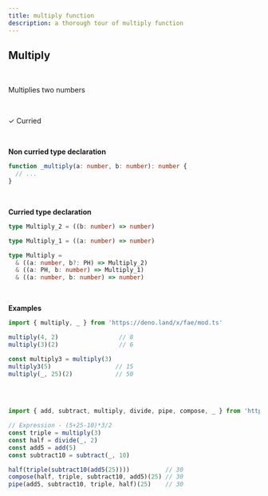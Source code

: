 ```yaml
---
title: multiply function
description: a thorough tour of multiply function
---
```


## Multiply
<br>

Multiplies two numbers

<br>

&check; Curried

<br>

**Non curried type declaration**
```typescript
function _multiply(a: number, b: number): number {
  // ...
}
```
<br>

**Curried type declaration**

```typescript
type Multiply_2 = ((b: number) => number)

type Multiply_1 = ((a: number) => number)

type Multiply = 
  & ((a: number, b?: PH) => Multiply_2)
  & ((a: PH, b: number) => Multiply_1)
  & ((a: number, b: number) => number)
```
<br>

**Examples**
```typescript
import { multiply, _ } from 'https://deno.land/x/fae/mod.ts'

multiply(4, 2)                 // 8
multiply(3)(2)                 // 6

const multiply3 = multiply(3)
multiply3(5)                  // 15
multiply(_, 25)(2)            // 50
            
```
<br>

```typescript
import { add, subtract, multiply, divide, pipe, compose, _ } from 'https://deno.land/x/fae/mod.ts'

// Expression - (5+25-10)*3/2
const triple = multiply(3)
const half = divide(_, 2)
const add5 = add(5)
const subtract10 = subtract(_, 10)

half(triple(subtract10(add5(25))))          // 30
compose(half, triple, subtract10, add5)(25) // 30
pipe(add5, subtract10, triple, half)(25)    // 30
```
